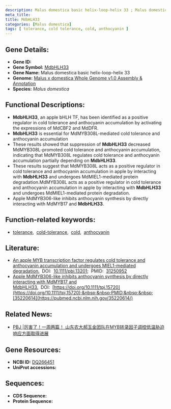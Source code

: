 ```yaml
---
description: Malus domestica basic helix-loop-helix 33 ; Malus domestica
meta_title:
title: MdbHLH33
categories: [Malus domestica]
tags: [ tolerance, cold tolerance, cold, anthocyanin ]
---
```


## Gene Details:
- **Gene ID:**	[]()
- **Gene Symbol:** <u>MdbHLH33</u>
- **Gene Name:** Malus domestica basic helix-loop-helix 33
- **Genome:** [Malus x domestica Whole Genome v1.0 Assembly & Annotation](https://www.rosaceae.org/species/malus/malus_x_domestica/genome_v1.0)
- **Species:** *Malus domestica*

## Functional Descriptions:
   - **MdbHLH33**, an apple bHLH TF, has been identified as a positive regulator in cold tolerance and anthocyanin accumulation by activating the expressions of MdCBF2 and MdDFR.
   - **MdbHLH33** is essential for MdMYB308L-mediated cold tolerance and anthocyanin accumulation
   - These results showed that suppression of **MdbHLH33** decreased MdMYB308L-promoted cold tolerance and anthocyanin accumulation, indicating that MdMYB308L regulates cold tolerance and anthocyanin accumulation partially depending on **MdbHLH33**.
   - These results suggest that MdMYB308L acts as a positive regulator in cold tolerance and anthocyanin accumulation in apple by interacting with **MdbHLH33** and undergoes MdMIEL1-mediated protein degradation.MdMYB308L acts as a positive regulator in cold tolerance and anthocyanin accumulation in apple by interacting with **MdbHLH33** and undergoes MdMIEL1-mediated protein degradation.
   - Apple MdMYB306-like inhibits anthocyanin synthesis by directly interacting with MdMYB17 and **MdbHLH33**.

## Function-related keywords:
   - [tolerance](/tags/tolerance/),&nbsp;&nbsp;[cold-tolerance](/tags/cold-tolerance/),&nbsp;&nbsp;[cold](/tags/cold/),&nbsp;&nbsp;[anthocyanin](/tags/anthocyanin/)

## Literature:
   - [An apple MYB transcription factor regulates cold tolerance and anthocyanin accumulation and undergoes MIEL1-mediated degradation.]( https://onlinelibrary.wiley.com/doi/10.1111/pbi.13201)&nbsp;&nbsp;DOI:&nbsp;&nbsp;[10.1111/pbi.13201](https://onlinelibrary.wiley.com/doi/10.1111/pbi.13201);&nbsp;&nbsp;PMID:&nbsp;&nbsp;[31250952](https://pubmed.ncbi.nlm.nih.gov/31250952/)
   - [Apple MdMYB306-like inhibits anthocyanin synthesis by directly interacting with MdMYB17 and MdbHLH33.](https://doi.org/10.1111/tpj.15720)&nbsp;&nbsp;DOI:&nbsp;&nbsp;[https://doi.org/10.1111/tpj.15720](https://doi.org/10.1111/tpj.15720);&nbsp;&nbsp;PMID:&nbsp;&nbsp;[35220614](https://pubmed.ncbi.nlm.nih.gov/35220614/)

## Related News:
   - [PBJ |厉害了！一周两篇！ 山东农大郝玉金团队在MYB转录因子调控低温胁迫响应方面取得进展](https://mp.weixin.qq.com/s?__biz=Mzg3MDEwNDEyMg==&mid=2247484965&idx=1&sn=d9a92cef8d9f83ce92caf1871e6b3bf4&chksm=ce93ab70f9e422669b9e33e3ea3218e18c9c2733b9f74111dd2ed928ff1c25d417a216fa7851&scene=27#wechat_redirect)

## Gene Resources:
- **NCBI ID:**  [DQ266451](https://www.ncbi.nlm.nih.gov/gene/?term=DQ266451)
- **UniProt accessions:** [](https://www.uniprot.org/uniprotkb//entry)



## Sequences:
- **CDS Sequence:**
- **Protein Sequence:**
